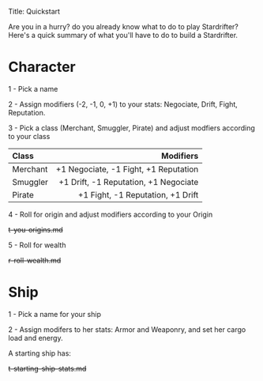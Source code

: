 Title: Quickstart

Are you in a hurry? do you already know what to do to play Stardrifter? Here's
a quick summary of what you'll have to do to build a Stardrifter.

# Character

1 - Pick a name

2 - Assign modifiers (-2, -1, 0, +1) to your stats: Negociate, Drift, Fight, Reputation.

3 - Pick a class (Merchant, Smuggler, Pirate) and adjust modfiers according to your class

| Class      | Modifiers                             |
|:---------- |--------------------------------------:|
| Merchant   | +1 Negociate, -1 Fight, +1 Reputation |
| Smuggler   | +1 Drift, -1 Reputation, +1 Negociate |
| Pirate     | +1 Fight, -1 Reputation, +1 Drift     |

4 - Roll for origin and adjust modifiers according to your Origin

~~t-you-origins.md~~

5 - Roll for wealth

~~r-roll-wealth.md~~

# Ship

1 - Pick a name for your ship

2 - Assign modifers to her stats: Armor and Weaponry, and set her cargo load and energy.

A starting ship has:

~~t-starting-ship-stats.md~~


